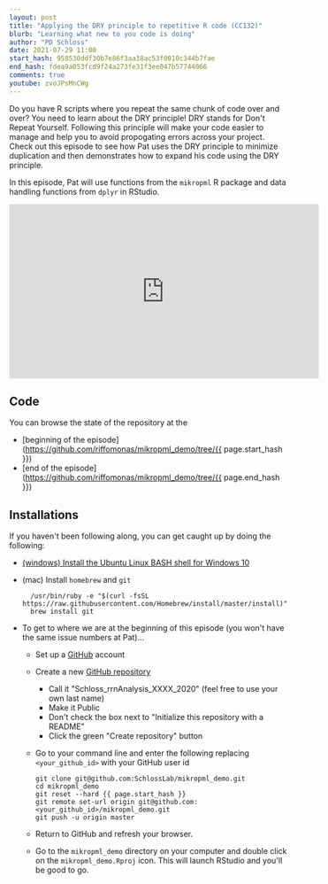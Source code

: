 ```yaml
---
layout: post
title: "Applying the DRY principle to repetitive R code (CC132)"
blurb: "Learning what new to you code is doing"
author: "PD Schloss"
date: 2021-07-29 11:00
start_hash: 958530ddf30b7e86f3aa38ac53f0010c344b7fae
end_hash: fdea9a053fcd9f24a273fe31f3ee047b57744066
comments: true
youtube: zvoJPsMnCWg
---
```


Do you have R scripts where you repeat the same chunk of code over and over? You need to learn about the DRY principle! DRY stands for Don't Repeat Yourself. Following this principle will make your code easier to manage and help you to avoid propogating errors across your project. Check out this episode to see how Pat uses the DRY principle to minimize duplication and then demonstrates how to expand his code using the DRY principle.

In this episode, Pat will use functions from the `mikropml` R package and data handling functions from `dplyr` in RStudio. 

<iframe style="margin: 0 auto;display:block;" width="560" height="315" src="https://www.youtube.com/embed/{{ page.youtube }}" frameborder="0" allow="accelerometer; autoplay; encrypted-media; gyroscope; picture-in-picture" allowfullscreen></iframe>

## Code

You can browse the state of the repository at the
* [beginning of the episode](https://github.com/riffomonas/mikropml_demo/tree/{{ page.start_hash }})
* [end of the episode](https://github.com/riffomonas/mikropml_demo/tree/{{ page.end_hash }})


## Installations

If you haven't been following along, you can get caught up by doing the following:

* [(windows) Install the Ubuntu Linux BASH shell for Windows 10](https://itsfoss.com/install-bash-on-windows/)
* (mac) Install `homebrew` and `git`
  ```
	/usr/bin/ruby -e "$(curl -fsSL https://raw.githubusercontent.com/Homebrew/install/master/install)"
	brew install git
	```

* To get to where we are at the beginning of this episode (you won't have the same issue numbers at Pat)...
  - Set up a [GitHub](https://www.github.com) account
  - Create a new [GitHub repository](https://github.com/new)
    - Call it "Schloss_rrnAnalysis_XXXX_2020" (feel free to use your own last name)
    - Make it Public
    - Don't check the box next to "Initialize this repository with a README"
    - Click the green "Create repository" button
  - Go to your command line and enter the following replacing `<your_github_id>` with your GitHub user id

		git clone git@github.com:SchlossLab/mikropml_demo.git
		cd mikropml_demo
		git reset --hard {{ page.start_hash }}
		git remote set-url origin git@github.com:<your_github_id>/mikropml_demo.git
		git push -u origin master

  - Return to GitHub and refresh your browser.
  - Go to the `mikropml_demo` directory on your computer and double click on the `mikropml_demo.Rproj` icon. This will launch RStudio and you'll be good to go.
